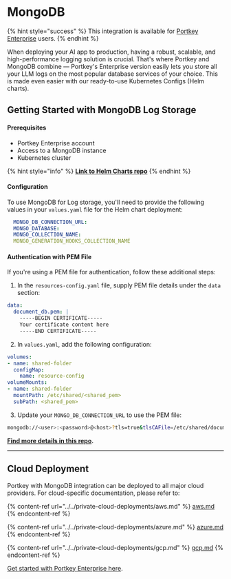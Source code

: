# MongoDB

{% hint style="success" %}
This integration is available for [Portkey Enterprise](../../) users.
{% endhint %}

When deploying your AI app to production, having a robust, scalable, and high-performance logging solution is crucial. That's where Portkey and MongoDB combine — Portkey's Enterprise version easily lets you store all your LLM logs on the most popular database services of your choice. This is made even easier with our ready-to-use Kubernetes Configs (Helm charts).

## Getting Started with MongoDB Log Storage

#### Prerequisites

* Portkey Enterprise account
* Access to a MongoDB instance
* Kubernetes cluster

{% hint style="info" %}
[**Link to Helm Charts repo**](https://github.com/Portkey-AI/helm-chart/tree/main/helm/enterprise)
{% endhint %}

#### Configuration

To use MongoDB for Log storage, you'll need to provide the following values in your `values.yaml` file for the Helm chart deployment:

```yaml
  MONGO_DB_CONNECTION_URL: 
  MONGO_DATABASE: 
  MONGO_COLLECTION_NAME:
  MONGO_GENERATION_HOOKS_COLLECTION_NAME
```

#### Authentication with PEM File

If you're using a PEM file for authentication, follow these additional steps:

1. In the `resources-config.yaml` file, supply PEM file details under the `data` section:

```yaml
data:
  document_db.pem: |
    -----BEGIN CERTIFICATE-----
    Your certificate content here
    -----END CERTIFICATE-----
```

2. In `values.yaml`, add the following configuration:

```yaml
volumes:
- name: shared-folder
  configMap:
    name: resource-config
volumeMounts:
- name: shared-folder
  mountPath: /etc/shared/<shared_pem>
  subPath: <shared_pem>
```

3. Update your `MONGO_DB_CONNECTION_URL` to use the PEM file:

```bash
mongodb://<user>:<password>@<host>?tls=true&tlsCAFile=/etc/shared/document_db.pem&retryWrites=false
```

[**Find more details in this repo**](https://github.com/Portkey-AI/helm-chart/blob/main/helm/enterprise/README.md)**.**

***

## Cloud Deployment

Portkey with MongoDB integration can be deployed to all major cloud providers. For cloud-specific documentation, please refer to:

{% content-ref url="../../private-cloud-deployments/aws.md" %}
[aws.md](../../private-cloud-deployments/aws.md)
{% endcontent-ref %}

{% content-ref url="../../private-cloud-deployments/azure.md" %}
[azure.md](../../private-cloud-deployments/azure.md)
{% endcontent-ref %}

{% content-ref url="../../private-cloud-deployments/gcp.md" %}
[gcp.md](../../private-cloud-deployments/gcp.md)
{% endcontent-ref %}

[Get started with Portkey Enterprise here](../../).

